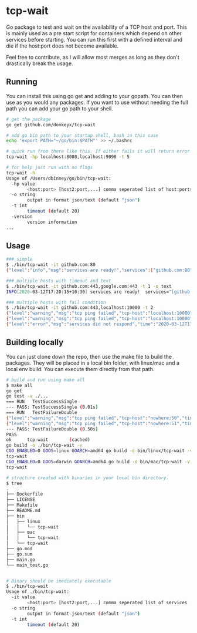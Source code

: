 # tcp-wait

Go package to test and wait on the availability of a TCP host and port. This is mainly used as a pre
start script for containers which depend on other services before starting. You can run this first
with a defined interval and die if the host:port does not become available.

Feel free to contribute, as I will allow most merges as long as they don't drastically break the usage.

## Running

You can install this using go get and adding to your gopath. You can then use as you would any packages.
If you want to use without needing the full path you can add your go path to your shell.

```bash
# get the package
go get github.com/donkeyx/tcp-wait

# add go bin path to your startup shell, bash in this case
echo 'export PATH="~/go/bin:$PATH"' >> ~/.bashrc

# quick run from there like this. If either fails it will return error code and messages to match
tcp-wait -hp localhost:8080,localhost:9090 -t 5

# for help just run with no flags
tcp-wait -h
Usage of /Users/dbinney/go/bin/tcp-wait:
  -hp value
    	<host:port> [host2:port,...] comma seperated list of host:ports
  -o string
    	output in format json/text (default "json")
  -t int
    	timeout (default 20)
  -version
    	version information
...
```

## Usage

```bash
### simple
$ ./bin/tcp-wait -it github.com:80
{"level":"info","msg":"services are ready!","services":["github.com:80"],"time":"2020-03-12T17:18:30+10:30"}

### multiple hosts with timeout and text
$ ./bin/tcp-wait -it github.com:443,google.com:443 -t 1 -o text
INFO[2020-03-12T17:20:15+10:30] services are ready!  services="[github.com:443 google.com:443]"

### multiple hosts with fail condition
$ ./bin/tcp-wait -it github.com:443,localhost:10000 -t 2
{"level":"warning","msg":"tcp ping failed","tcp-host":"localhost:10000","time":"2020-03-12T17:26:16+10:30"}
{"level":"warning","msg":"tcp ping failed","tcp-host":"localhost:10000","time":"2020-03-12T17:26:17+10:30"}
{"level":"error","msg":"services did not respond","time":"2020-03-12T17:26:18+10:30"}
```

## Building locally

You can just clone down the repo, then use the make file to build the packages. They will be placed
in a local bin folder, with linux/mac and a local env build. You can execute them directly from that
path.

```bash
# build and run using make all
$ make all
go get
go test -v ./...
=== RUN   TestSuccessSingle
--- PASS: TestSuccessSingle (0.01s)
=== RUN   TestFailureDouble
{"level":"warning","msg":"tcp ping failed","tcp-host":"nowhere:50","time":"2020-03-13T11:38:45+10:30"}
{"level":"warning","msg":"tcp ping failed","tcp-host":"nowhere:51","time":"2020-03-13T11:38:45+10:30"}
--- PASS: TestFailureDouble (0.50s)
PASS
ok      tcp-wait        (cached)
go build -o ./bin/tcp-wait -v
CGO_ENABLED=0 GOOS=linux GOARCH=amd64 go build -o bin/linux/tcp-wait -v
tcp-wait
CGO_ENABLED=0 GOOS=darwin GOARCH=amd64 go build -o bin/mac/tcp-wait -v
tcp-wait

# structure created with binaries in your local bin directory.
$ tree
.
├── Dockerfile
├── LICENSE
├── Makefile
├── README.md
├── bin
│   ├── linux
│   │   └── tcp-wait
│   ├── mac
│   │   └── tcp-wait
│   └── tcp-wait
├── go.mod
├── go.sum
├── main.go
└── main_test.go


# Binary should be imediately executable
$ ./bin/tcp-wait
Usage of ./bin/tcp-wait:
  -it value
        <host:port> [host2:port,...] comma seperated list of services
  -o string
        output in format json/text (default "json")
  -t int
        timeout (default 20)
```


<!-- ### docker users
~2.7MB docker image.
```bash
$ docker run --rm alioygur/wait-for -it google.com:80
services are ready!
``` -->

